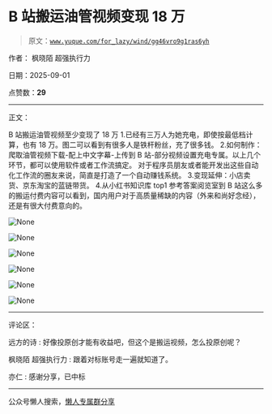 # B 站搬运油管视频变现 18 万

> 原文：[`www.yuque.com/for_lazy/wind/gg46vro9g1ras6yh`](https://www.yuque.com/for_lazy/wind/gg46vro9g1ras6yh)

作者： 枫晓陌 超强执行力

日期：2025-09-01

点赞数：**29**

* * *

正文：

B 站搬运油管视频至少变现了 18 万 1.已经有三万人为她充电，即使按最低档计算，也有 18 万。图二可以看到有很多人是铁杆粉丝，充了很多钱。
2.如何制作：爬取油管视频下载-配上中文字幕-上传到 B 站-部分视频设置充电专属。以上几个环节，都可以使用软件或者工作流搞定。
对于程序员朋友或者能开发出这些自动化工作流的圈友来说，简直是打造了一个自动赚钱系统。 3.变现延伸：小店卖货、京东淘宝的蓝链带货。
4.从小红书知识库 top1 参考答案阅览室到 B 站这么多的搬运付费内容可以看到，国内用户对于高质量稀缺的内容（外来和尚好念经），还是有很大付费意向的。

![](img/44881f64b9033bb730d6c544a627446e.png "None")

![](img/571c156e1b0425507bac33072db46adc.png "None")

![](img/688b79435568d7d47fb2ecff3458d521.png "None")

![](img/12da8dbfa4c00758d8a3c40bad35e3e1.png "None")

![](img/3831f3e9eac9192e27b5ab0b3c3e7174.png "None")

![](img/7d9f250024599dd1d30fd8f3a1684546.png "None")

* * *

评论区：

远方的诗 : 好像投原创才能有收益吧，但这个是搬运视频，怎么投原创呢？

枫晓陌 超强执行力 : 跟着对标账号走一遍就知道了。

亦仁 : 感谢分享，已中标

* * *

公众号懒人搜索，[懒人专属群分享](https://lazybook.fun/#/blog/group)